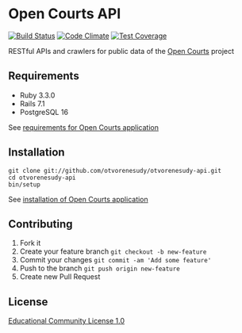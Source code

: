 # Open Courts API

[![Build Status](https://github.com/otvorenesudy/otvorenesudy-api/actions/workflows/main.yml/badge.svg?branch=main)](https://github.com/otvorenesudy/otvorenesudy-api/actions?query=branch:main)
[![Code Climate](https://codeclimate.com/github/otvorenesudy/otvorenesudy-api/badges/gpa.svg)](https://codeclimate.com/github/otvorenesudy/otvorenesudy-api)
[![Test Coverage](https://codeclimate.com/github/otvorenesudy/otvorenesudy-api/badges/coverage.svg)](https://codeclimate.com/github/otvorenesudy/otvorenesudy-api/coverage)

RESTful APIs and crawlers for public data of the [Open Courts](https://github.com/otvorenesudy) project

## Requirements

* Ruby 3.3.0
* Rails 7.1
* PostgreSQL 16

See [requirements for Open Courts application](https://github.com/otvorenesudy/otvorenesudy#requirements)

## Installation

```
git clone git://github.com/otvorenesudy/otvorenesudy-api.git
cd otvorenesudy-api
bin/setup
```

See [installation of Open Courts application](https://github.com/otvorenesudy/otvorenesudy#installation)

## Contributing

1. Fork it
2. Create your feature branch `git checkout -b new-feature`
3. Commit your changes `git commit -am 'Add some feature'`
4. Push to the branch `git push origin new-feature`
5. Create new Pull Request

## License

[Educational Community License 1.0](http://opensource.org/licenses/ecl1.php)
